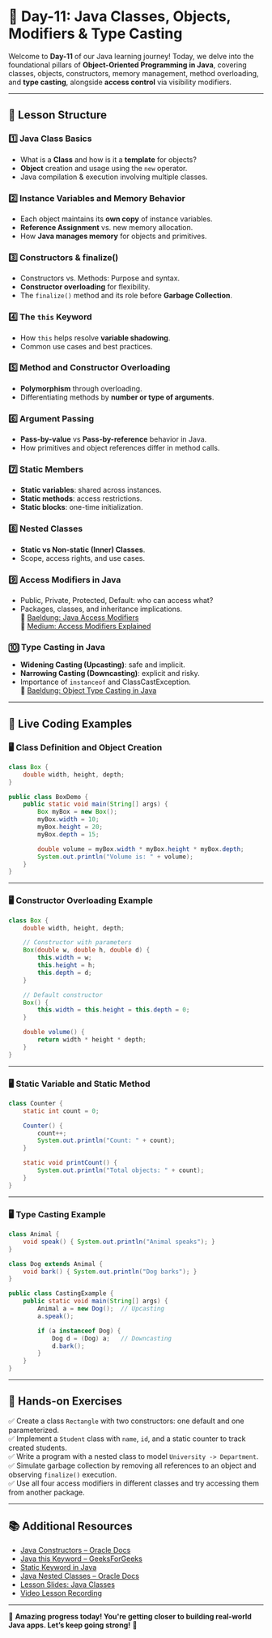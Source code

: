 # **📘 Day-11: Java Classes, Objects, Modifiers & Type Casting**  
Welcome to **Day-11** of our Java learning journey! Today, we delve into the foundational pillars of **Object-Oriented Programming in Java**, covering classes, objects, constructors, memory management, method overloading, and **type casting**, alongside **access control** via visibility modifiers.

---

## **📌 Lesson Structure**

### **1️⃣ Java Class Basics**
- What is a **Class** and how is it a **template** for objects?
- **Object** creation and usage using the `new` operator.
- Java compilation & execution involving multiple classes.

### **2️⃣ Instance Variables and Memory Behavior**
- Each object maintains its **own copy** of instance variables.
- **Reference Assignment** vs. new memory allocation.
- How **Java manages memory** for objects and primitives.

### **3️⃣ Constructors & finalize()**
- Constructors vs. Methods: Purpose and syntax.
- **Constructor overloading** for flexibility.
- The `finalize()` method and its role before **Garbage Collection**.

### **4️⃣ The `this` Keyword**
- How `this` helps resolve **variable shadowing**.
- Common use cases and best practices.

### **5️⃣ Method and Constructor Overloading**
- **Polymorphism** through overloading.
- Differentiating methods by **number or type of arguments**.

### **6️⃣ Argument Passing**
- **Pass-by-value** vs **Pass-by-reference** behavior in Java.
- How primitives and object references differ in method calls.

### **7️⃣ Static Members**
- **Static variables**: shared across instances.
- **Static methods**: access restrictions.
- **Static blocks**: one-time initialization.

### **8️⃣ Nested Classes**
- **Static vs Non-static (Inner) Classes**.
- Scope, access rights, and use cases.

### **9️⃣ Access Modifiers in Java**
- Public, Private, Protected, Default: who can access what?
- Packages, classes, and inheritance implications.  
🔗 [Baeldung: Java Access Modifiers](https://www.baeldung.com/java-access-modifiers)  
🔗 [Medium: Access Modifiers Explained](https://medium.com/@nikhilsalvi011/access-modifiers-in-java-5c2db6d71142)

### **🔟 Type Casting in Java**
- **Widening Casting (Upcasting)**: safe and implicit.
- **Narrowing Casting (Downcasting)**: explicit and risky.
- Importance of `instanceof` and ClassCastException.  
🔗 [Baeldung: Object Type Casting in Java](https://www.baeldung.com/java-type-casting)

---

## **📜 Live Coding Examples**

### **🖥️ Class Definition and Object Creation**
```java
class Box {
    double width, height, depth;
}

public class BoxDemo {
    public static void main(String[] args) {
        Box myBox = new Box();
        myBox.width = 10;
        myBox.height = 20;
        myBox.depth = 15;

        double volume = myBox.width * myBox.height * myBox.depth;
        System.out.println("Volume is: " + volume);
    }
}
```

---

### **🖥️ Constructor Overloading Example**
```java
class Box {
    double width, height, depth;

    // Constructor with parameters
    Box(double w, double h, double d) {
        this.width = w;
        this.height = h;
        this.depth = d;
    }

    // Default constructor
    Box() {
        this.width = this.height = this.depth = 0;
    }

    double volume() {
        return width * height * depth;
    }
}
```

---

### **🖥️ Static Variable and Static Method**
```java
class Counter {
    static int count = 0;

    Counter() {
        count++;
        System.out.println("Count: " + count);
    }

    static void printCount() {
        System.out.println("Total objects: " + count);
    }
}
```

---

### **🖥️ Type Casting Example**
```java
class Animal {
    void speak() { System.out.println("Animal speaks"); }
}

class Dog extends Animal {
    void bark() { System.out.println("Dog barks"); }
}

public class CastingExample {
    public static void main(String[] args) {
        Animal a = new Dog();  // Upcasting
        a.speak();

        if (a instanceof Dog) {
            Dog d = (Dog) a;   // Downcasting
            d.bark();
        }
    }
}
```

---

## **🎯 Hands-on Exercises**
✅ Create a class `Rectangle` with two constructors: one default and one parameterized.  
✅ Implement a `Student` class with `name`, `id`, and a static counter to track created students.  
✅ Write a program with a nested class to model `University -> Department`.  
✅ Simulate garbage collection by removing all references to an object and observing `finalize()` execution.  
✅ Use all four access modifiers in different classes and try accessing them from another package.

---

## **📚 Additional Resources**
- [Java Constructors – Oracle Docs](https://docs.oracle.com/javase/tutorial/java/javaOO/constructors.html)  
- [Java this Keyword – GeeksForGeeks](https://www.geeksforgeeks.org/this-reference-in-java/)  
- [Static Keyword in Java](https://www.baeldung.com/java-static)  
- [Java Nested Classes – Oracle Docs](https://docs.oracle.com/javase/tutorial/java/javaOO/nested.html)  
- [Lesson Slides: Java Classes](https://github.com/FW-Zalando-Java-Backend-Engineer/Day-11_Visibility_Modifiers/blob/main/_Java%20-%20Classes.pdf)
- [Video Lesson Recording](https://us06web.zoom.us/rec/share/UmkpV6tRK2eT4mIeEYSU6iBl8ZEzftkuZ_m4k5bFtznessO1gTWmEW6Q419-5w8T.PcnmnoWIDcdLFAVW?startTime=1743406592000)

---

🚀 **Amazing progress today! You're getting closer to building real-world Java apps. Let’s keep going strong!** 💪
